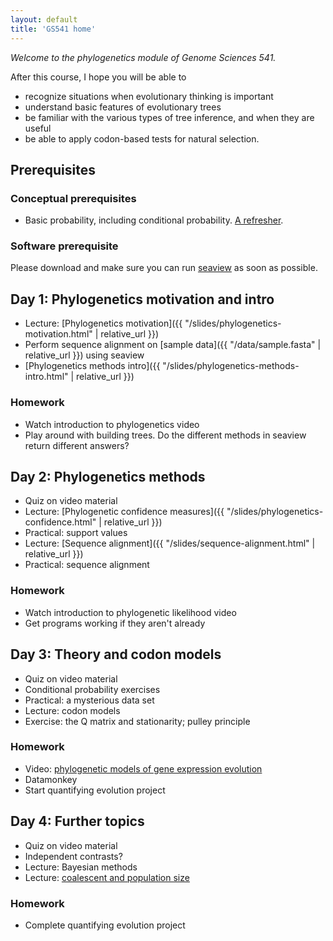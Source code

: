 ```yaml
---
layout: default
title: 'GS541 home'
---
```


_Welcome to the phylogenetics module of Genome Sciences 541._

After this course, I hope you will be able to

* recognize situations when evolutionary thinking is important
* understand basic features of evolutionary trees
* be familiar with the various types of tree inference, and when they are useful
* be able to apply codon-based tests for natural selection.


## Prerequisites

### Conceptual prerequisites

* Basic probability, including conditional probability. [A refresher](https://www.khanacademy.org/math/statistics-probability/probability-library#conditional-probability-independence).

### Software prerequisite

Please download and make sure you can run [seaview](http://doua.prabi.fr/software/seaview) as soon as possible.

<!--
https://molevol.mbl.edu/index.php/Paul_Lewis
http://hydrodictyon.eeb.uconn.edu/people/plewis/downloads/wh2017/Likelihood_Lewis_22July2017.pdf
https://lukejharmon.github.io/ilhabela/instruction/2015/07/02/phylogenetic-independent-contrasts/

This has some great homeworks:
https://phylogeny.uconn.edu/courses/


l = [''.join([random.choice('AGCT') for i in xrange(200)]) for j in xrange(6)]

with open('data.fasta', 'w') as f:
    for s in l:
        f.write('>x\n')
        f.write(s+'\n')
-->

## Day 1: Phylogenetics motivation and intro

* Lecture: [Phylogenetics motivation]({{ "/slides/phylogenetics-motivation.html" | relative_url }})
* Perform sequence alignment on [sample data]({{ "/data/sample.fasta" | relative_url }}) using seaview
* [Phylogenetics methods intro]({{ "/slides/phylogenetics-methods-intro.html" | relative_url }})


<!--
Have some in-class exercise about the independent contrasts method? How about a parameter count of how much signal there is in the data?
Have some sort of strange distance-based phylogenetics thing?
-->

### Homework

* Watch introduction to phylogenetics video
* Play around with building trees. Do the different methods in seaview return different answers?


## Day 2: Phylogenetics methods

* Quiz on video material
* Lecture: [Phylogenetic confidence measures]({{ "/slides/phylogenetics-confidence.html" | relative_url }})
* Practical: support values
* Lecture: [Sequence alignment]({{ "/slides/sequence-alignment.html" | relative_url }})
* Practical: sequence alignment

### Homework

* Watch introduction to phylogenetic likelihood video
* Get programs working if they aren't already


## Day 3: Theory and codon models

* Quiz on video material
* Conditional probability exercises
* Practical: a mysterious data set
* Lecture: codon models
* Exercise: the Q matrix and stationarity; pulley principle

### Homework

* Video: [phylogenetic models of gene expression evolution](https://www.youtube.com/watch?v=3lxqv_iJeLY)
* Datamonkey
* Start quantifying evolution project


## Day 4: Further topics

* Quiz on video material
* Independent contrasts?
* Lecture: Bayesian methods
* Lecture: [coalescent and population size](http://bedford.io/projects/mitii/coalescent-and-selection/coalescent.html#/)

### Homework

* Complete quantifying evolution project
